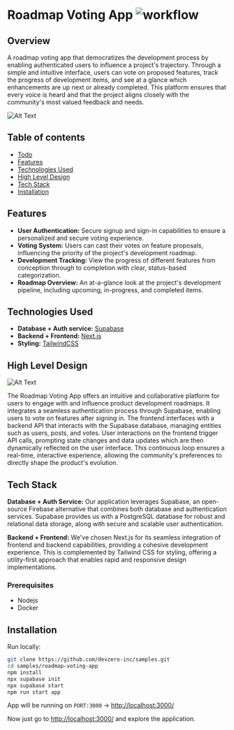 # Roadmap Voting App ![ workflow](https://github.com/devzero-inc/samples/actions/workflows/roadmap.yml/badge.svg)

## Overview
A roadmap voting app that democratizes the development process by enabling authenticated users to influence a project's trajectory. Through a simple and intuitive interface, users can vote on proposed features, track the progress of development items, and see at a glance which enhancements are up next or already completed. This platform ensures that every voice is heard and that the project aligns closely with the community's most valued feedback and needs.

![Alt Text](https://i.imgur.com/TvgsZFZ.png)

## Table of contents
- [Todo](#todo)
- [Features](#features)
- [Technologies Used](#technologies-used)
- [High Level Design](#high-level-design)
- [Tech Stack](#tech-stack)
- [Installation](#installation)

## Features
- **User Authentication:** Secure signup and sign-in capabilities to ensure a personalized and secure voting experience.
- **Voting System:** Users can cast their votes on feature proposals, influencing the priority of the project's development roadmap.
- **Development Tracking:** View the progress of different features from conception through to completion with clear, status-based categorization.
- **Roadmap Overview:** An at-a-glance look at the project's development pipeline, including upcoming, in-progress, and completed items.


## Technologies Used   

- **Database + Auth service:** [Supabase](https://supabase.com/)
- **Backend + Frontend:** [Next.js](https://nextjs.org/)
- **Styling:** [TailwindCSS](https://tailwindcss.com/)

## High Level Design

![Alt Text](https://i.imgur.com/MtVWN7J.jpeg)

The Roadmap Voting App offers an intuitive and collaborative platform for users to engage with and influence product development roadmaps. It integrates a seamless authentication process through Supabase, enabling users to vote on features after signing in. The frontend interfaces with a backend API that interacts with the Supabase database, managing entities such as users, posts, and votes. User interactions on the frontend trigger API calls, prompting state changes and data updates which are then dynamically reflected on the user interface. This continuous loop ensures a real-time, interactive experience, allowing the community's preferences to directly shape the product's evolution.

## Tech Stack

**Database + Auth Service:** Our application leverages Supabase, an open-source Firebase alternative that combines both database and authentication services. Supabase provides us with a PostgreSQL database for robust and relational data storage, along with secure and scalable user authentication.

**Backend + Frontend:** We've chosen Next.js for its seamless integration of frontend and backend capabilities, providing a cohesive development experience. This is complemented by Tailwind CSS for styling, offering a utility-first approach that enables rapid and responsive design implementations.

### Prerequisites
- Nodejs
- Docker

## Installation

Run locally: 
```bash
git clone https://github.com/devzero-inc/samples.git
cd samples/roadmap-voting-app
npm install
npx supabase init
npx supabase start
npm run start app
```
App will be running on ```PORT:3000``` -> [http://localhost:3000/](http://localhost:3000/)

Now just go to [http://localhost:3000/](http://localhost:3000/) and explore the application.